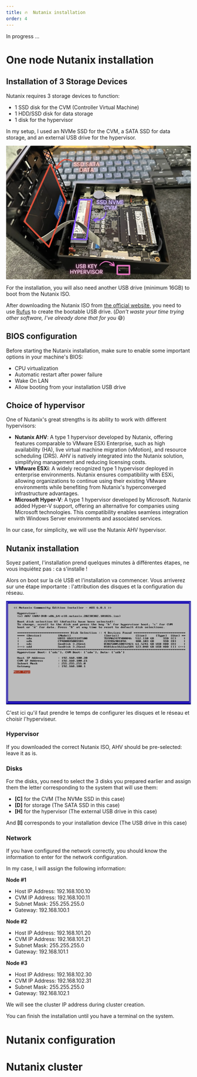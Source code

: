 ```yaml
---
title: 🔥  Nutanix installation
order: 4
---
```


In progress ...

# One node Nutanix installation

## Installation of 3 Storage Devices

Nutanix requires 3 storage devices to function:
 - 1 SSD disk for the CVM (Controller Virtual Machine)
 - 1 HDD/SSD disk for data storage
 - 1 disk for the hypervisor

In my setup, I used an NVMe SSD for the CVM, a SATA SSD for data storage, and an external USB drive for the hypervisor.

 <img src="../assets/images/storage.png" alt="Storage Device" style="max-width: 100%; height: auto; display: block; margin-left: auto; margin-right: auto;">

For the installation, you will also need another USB drive (minimum 16GB) to boot from the Nutanix ISO.

After downloading the Nutanix ISO from [the official website](https://www.nutanix.com/products/community-edition/register), you need to use [Rufus](https://rufus.ie/en/) to create the bootable USB drive. (*Don't waste your time trying other software, I've already done that for you* 😅)

## BIOS configuration

Before starting the Nutanix installation, make sure to enable some important options in your machine's BIOS:
- CPU virtualization
- Automatic restart after power failure
- Wake On LAN
- Allow booting from your installation USB drive

## Choice of hypervisor

One of Nutanix's great strengths is its ability to work with different hypervisors:
- **Nutanix AHV**: A type 1 hypervisor developed by Nutanix, offering features comparable to VMware ESXi Enterprise, such as high availability (HA), live virtual machine migration (vMotion), and resource scheduling (DRS). AHV is natively integrated into the Nutanix solution, simplifying management and reducing licensing costs.
- **VMware ESXi**: A widely recognized type 1 hypervisor deployed in enterprise environments. Nutanix ensures compatibility with ESXi, allowing organizations to continue using their existing VMware environments while benefiting from Nutanix's hyperconverged infrastructure advantages.
- **Microsoft Hyper-V**: A type 1 hypervisor developed by Microsoft. Nutanix added Hyper-V support, offering an alternative for companies using Microsoft technologies. This compatibility enables seamless integration with Windows Server environments and associated services.

In our case, for simplicity, we will use the Nutanix AHV hypervisor.

## Nutanix installation

Soyez patient, l'installation prend quelques minutes à différentes étapes, ne vous inquiétez pas : ca s'installe !

Alors on boot sur la clé USB et l'installation va commencer. Vous arriverez sur une étape importante : l'attribution des disques et la configuration du réseau.

<img src="../assets/images/nutanix_disk_network.png" alt="Disk and Network Configuration" style="max-width: 100%; height: auto; display: block; margin-left: auto; margin-right: auto;">

C'est ici qu'il faut prendre le temps de configurer les disques et le réseau et choisir l'hyperviseur.

### Hypervisor

If you downloaded the correct Nutanix ISO, AHV should be pre-selected: leave it as is.

### Disks

For the disks, you need to select the 3 disks you prepared earlier and assign them the letter corresponding to the system that will use them:
 - **[C]** for the CVM (The NVMe SSD in this case)
 - **[D]** for storage (The SATA SSD in this case)
 - **[H]** for the hypervisor (The external USB drive in this case)

 And **[I]** corresponds to your installation device (The USB drive in this case)

### Network

If you have configured the network correctly, you should know the information to enter for the network configuration.

In my case, I will assign the following information:

**Node #1**
- Host IP Address: 192.168.100.10
- CVM IP Address: 192.168.100.11
- Subnet Mask: 255.255.255.0
- Gateway: 192.168.100.1

**Node #2**
- Host IP Address: 192.168.101.20
- CVM IP Address: 192.168.101.21
- Subnet Mask: 255.255.255.0
- Gateway: 192.168.101.1

**Node #3**
- Host IP Address: 192.168.102.30
- CVM IP Address: 192.168.102.31
- Subnet Mask: 255.255.255.0
- Gateway: 192.168.102.1

We will see the cluster IP address during cluster creation.

You can finish the installation until you have a terminal on the system.

# Nutanix configuration

# Nutanix cluster